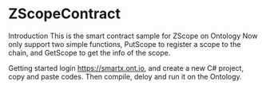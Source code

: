 # ZScopeContract

  Introduction 
  This is the smart contract sample for ZScope on Ontology 
  Now only support two simple functions, PutScope to register a scope to the chain, and GetScope to get the info of the scope.


  Getting started
  login https://smartx.ont.io, and create a new C# project, copy and paste codes. 
  Then compile, deloy and run it on the Ontology.